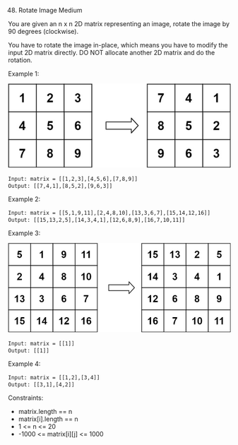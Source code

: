 48. Rotate Image
    Medium

You are given an n x n 2D matrix representing an image, rotate the image by 90 degrees (clockwise).

You have to rotate the image in-place, which means you have to modify the input 2D matrix directly. DO NOT allocate another 2D matrix and do the rotation.



Example 1:

![ex1](ex1.jpg)
```
Input: matrix = [[1,2,3],[4,5,6],[7,8,9]]
Output: [[7,4,1],[8,5,2],[9,6,3]]
```
Example 2:
```
Input: matrix = [[5,1,9,11],[2,4,8,10],[13,3,6,7],[15,14,12,16]]
Output: [[15,13,2,5],[14,3,4,1],[12,6,8,9],[16,7,10,11]]
```
Example 3:

![ex2](ex2.jpg)
```
Input: matrix = [[1]]
Output: [[1]]
```
Example 4:
```
Input: matrix = [[1,2],[3,4]]
Output: [[3,1],[4,2]]
```

Constraints:
* matrix.length == n
* matrix[i].length == n
* 1 <= n <= 20
* -1000 <= matrix[i][j] <= 1000

